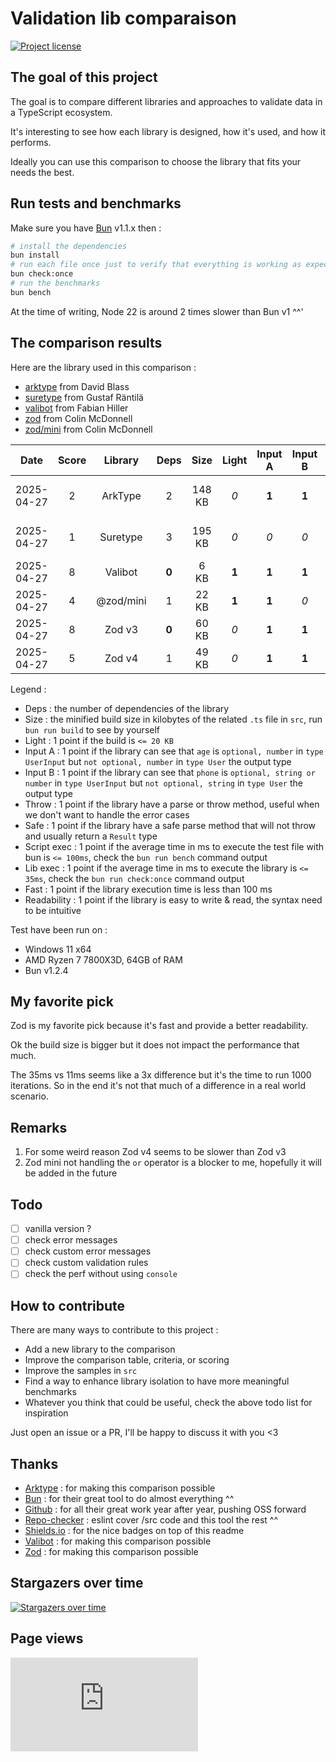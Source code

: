 # Validation lib comparaison

[![Project license](https://img.shields.io/github/license/Shuunen/validation-lib-comparison.svg?color=informational)](https://github.com/Shuunen/validation-lib-comparison/blob/master/LICENSE)

## The goal of this project

The goal is to compare different libraries and approaches to validate data in a TypeScript ecosystem.

It's interesting to see how each library is designed, how it's used, and how it performs.

Ideally you can use this comparison to choose the library that fits your needs the best.

## Run tests and benchmarks

Make sure you have [Bun](https://bun.sh) v1.1.x then :

```bash
# install the dependencies
bun install
# run each file once just to verify that everything is working as expected
bun check:once
# run the benchmarks
bun bench
```

At the time of writing, Node 22 is around 2 times slower than Bun v1 ^^'

## The comparison results

Here are the library used in this comparison :

- [arktype](https://github.com/arktypeio/arktype) from David Blass
- [suretype](https://github.com/grantila/suretype) from Gustaf Räntilä
- [valibot](https://github.com/fabian-hiller/valibot) from Fabian Hiller
- [zod](https://github.com/colinhacks/zod) from Colin McDonnell
- [zod/mini](https://github.com/colinhacks/zod) from Colin McDonnell

| Date       | Score |  Library  | Deps  |  Size  | Light | Input A | Input B | Throw | Safe  | Script exec  |   Lib exec   | Fast  | Readability |
| ---------- | :---: | :-------: | :---: | :----: | :---: | :-----: | :-----: | :---: | :---: | :----------: | :----------: | :---: | :---------: |
| 2025-04-27 |   2   |  ArkType  |   2   | 148 KB |  _0_  |  **1**  |  **1**  |  _0_  | **1** | 878 ms _-1_  | 715 ms _-1_  |  _0_  |    **1**    |
| 2025-04-27 |   1   | Suretype  |   3   | 195 KB |  _0_  |   _0_   |   _0_   | **1** | **1** | 2477 ms _-1_ | 2312 ms _-1_ |  _0_  |    **1**    |
| 2025-04-27 |   8   |  Valibot  | **0** |  6 KB  | **1** |  **1**  |  **1**  | **1** | **1** | 69 ms **1**  |  8 ms **1**  | **1** |     _0_     |
| 2025-04-27 |   4   | @zod/mini |   1   | 22 KB  | **1** |  **1**  |   _0_   | **1** | **1** |  211 ms _0_  |  135 ms _0_  |  _0_  |     _0_     |
| 2025-04-27 |   8   |  Zod v3   | **0** | 60 KB  |  _0_  |  **1**  |  **1**  | **1** | **1** | 100 ms **1** | 32 ms **1**  | **1** |    **1**    |
| 2025-04-27 |   5   |  Zod v4   |   1   | 49 KB  |  _0_  |  **1**  |  **1**  | **1** | **1** |  224 ms _0_  |  146 ms _0_  |  _0_  |    **1**    |

Legend :

- Deps : the number of dependencies of the library
- Size : the minified build size in kilobytes of the related `.ts` file in `src`, run  `bun run build` to see by yourself
- Light : 1 point if the build is `<= 20 KB`
- Input A : 1 point if the library can see that `age` is `optional, number` in `type UserInput` but `not optional, number` in `type User` the output type
- Input B : 1 point if the library can see that `phone` is `optional, string or number` in `type UserInput` but `not optional, string` in `type User` the output type
- Throw : 1 point if the library have a parse or throw method, useful when we don't want to handle the error cases
- Safe : 1 point if the library have a safe parse method that will not throw and usually return a `Result` type
- Script exec : 1 point if the average time in ms to execute the test file with bun is `<= 100ms`, check the `bun run bench` command output
- Lib exec : 1 point if the average time in ms to execute the library is `<= 35ms`, check the `bun run check:once` command output
- Fast : 1 point if the library execution time is less than 100 ms
- Readability : 1 point if the library is easy to write & read, the syntax need to be intuitive

Test have been run on :

- Windows 11 x64
- AMD Ryzen 7 7800X3D, 64GB of RAM
- Bun v1.2.4

## My favorite pick

Zod is my favorite pick because it's fast and provide a better readability.

Ok the build size is bigger but it does not impact the performance that much.

The 35ms vs 11ms seems like a 3x difference but it's the time to run 1000 iterations. So in the end it's not that much of a difference in a real world scenario.

## Remarks

1. For some weird reason Zod v4 seems to be slower than Zod v3
2. Zod mini not handling the `or` operator is a blocker to me, hopefully it will be added in the future

## Todo

- [ ] vanilla version ?
- [ ] check error messages
- [ ] check custom error messages
- [ ] check custom validation rules
- [ ] check the perf without using `console`

## How to contribute

There are many ways to contribute to this project :

- Add a new library to the comparison
- Improve the comparison table, criteria, or scoring
- Improve the samples in `src`
- Find a way to enhance library isolation to have more meaningful benchmarks
- Whatever you think that could be useful, check the above todo list for inspiration

Just open an issue or a PR, I'll be happy to discuss it with you <3

## Thanks

- [Arktype](https://github.com/arktypeio/arktype) : for making this comparison possible
- [Bun](https://bun.sh) : for their great tool to do almost everything ^^
- [Github](https://github.com) : for all their great work year after year, pushing OSS forward
- [Repo-checker](https://github.com/Shuunen/repo-checker) : eslint cover /src code and this tool the rest ^^
- [Shields.io](https://shields.io) : for the nice badges on top of this readme
- [Valibot](https://github.com/fabian-hiller/valibot) : for making this comparison possible
- [Zod](https://github.com/colinhacks/zod) : for making this comparison possible

## Stargazers over time

[![Stargazers over time](https://starchart.cc/Shuunen/validation-lib-comparison.svg?variant=adaptive)](https://starchart.cc/Shuunen/validation-lib-comparison)

## Page views

[![Free Website Counter](https://www.websitecounterfree.com/c.php?d=9&id=65903&s=12)](https://www.websitecounterfree.com)
